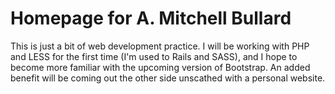 Homepage for A. Mitchell Bullard
=====================

This is just a bit of web development practice. I will be working with PHP and LESS  for the first time
(I'm used to Rails and SASS), and I hope to become more familiar with the upcoming version of
Bootstrap. An added benefit will be coming out the other side unscathed with a personal website.